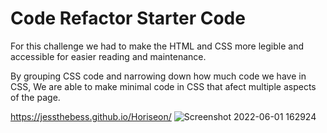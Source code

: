 # Code Refactor Starter Code

For this challenge we had to make the HTML and CSS more legible and accessible for easier reading and maintenance.

By grouping CSS code and narrowing down how much code we have in CSS, We are able to make minimal code in CSS that afect multiple aspects of the page.

https://jessthebess.github.io/Horiseon/
![Screenshot 2022-06-01 162924](https://user-images.githubusercontent.com/102444946/171508023-0a23cef9-da04-4bac-bf2a-1a50203fda69.png)
